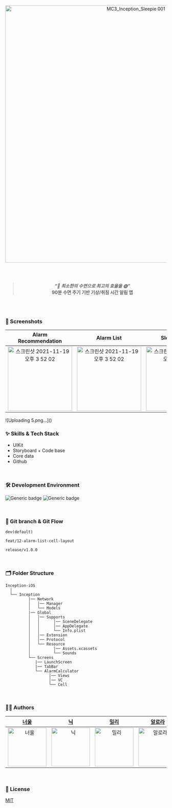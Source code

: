 
<br/>
<br/>

<div align="center"> 
  
<img width="800" alt="MC3_Inception_Sleepie 001" src="https://user-images.githubusercontent.com/51108729/182498112-197f6815-1294-49bd-add9-4d5e8752fd5b.jpeg">
  
<br/><br/>

> _**“🌙 최소한의 수면으로 최고의 효율을 🌞”**_ <br/>
> **90분 수면 주기 기반 기상/취침 시간 알림 앱**

  
</div>

<br/>
<br/>


### 📱 Screenshots

<div align="center"> 

| Alarm<br/>Recommendation | Alarm List | Sleep Tracker | Alarm Clock | Sleep Satisfaction |
|:---:|:---:|:---:|:---:|:---:|
|<img width="200" alt="스크린샷 2021-11-19 오후 3 52 02" src="https://user-images.githubusercontent.com/51108729/182510308-dda4c150-8cfe-4b73-80ce-8be2c6aa3000.png">|<img width="200" alt="스크린샷 2021-11-19 오후 3 52 02" src="https://user-images.githubusercontent.com/51108729/182509756-4440dae5-b4f5-47d0-83d8-57c11d69c312.png">|<img width="200" alt="스크린샷 2021-11-19 오후 3 52 02" src="https://user-images.githubusercontent.com/51108729/182511919-0737093a-5509-4b0d-8d15-047e2c00f520.png">|<img width="200" alt="스크린샷 2021-11-19 오후 3 52 02" src="https://user-images.githubusercontent.com/51108729/182510556-8b785b68-f882-4eba-979a-7f7741addd9f.png">|<img width="200" alt="스크린샷 2021-11-19 오후 3 52 02" src="https://user-images.githubusercontent.com/51108729/182511925-9fcc54e9-800f-4695-bc5b-bc365561ae6d.png">|

</div>![Uploading 5.png…]()

<br/>

### :sparkles: Skills & Tech Stack
* UIKit
* Storyboard + Code base
* Core data
* Github

<br/>

### 🛠 Development Environment

![Generic badge](https://img.shields.io/badge/iOS-15.0+-lightgrey.svg) ![Generic badge](https://img.shields.io/badge/Xcode-13.3-blue.svg)

<br/>

### 🔀 Git branch & Git Flow

```
dev(default)

feat/12-alarm-list-cell-layout

release/v1.0.0
```
<br/>

### 🗂 Folder Structure

```
Inception-iOS
  |
  └── Inception
          |── Network
          │   │── Manager
          │   └── Models
          |── Global
          │   │── Supports
          │   │      │── SceneDelegate
          │   │      │── AppDelegate
          │   │      └── Info.plist
          │   │── Extension
          │   │── Protocol
          │   └── Resource
          │          │── Assets.xcassets
          │          └── Sounds
          └── Screens 
             |── LaunchScreen
             |── TabBar
             └── AlarmCalculator
                   │── Views
                   │── VC
                   └── Cell
```

<br/>

  
### 🧑‍💻 Authors

<div align="center"> 
  
| [너울](https://github.com/pppaper) | [닉](https://github.com/tea-hkim) | [밀리](https://github.com/jinccc97) | [알로라](https://github.com/compuTasha) | [에이버리](https://github.com/chaneeii) | [태니](https://github.com/taehyeonk) |
|:---:|:---:|:---:|:---:|:---:|:---:|
|<img width="120" alt="너울" src="https://avatars.githubusercontent.com/u/103012106?v=4">|<img width="120" alt="닉" src="https://avatars.githubusercontent.com/u/81206228?v=4">|<img width="120" alt="밀리" src="https://avatars.githubusercontent.com/u/61951603?v=4">|<img width="120" alt="알로라" src="https://avatars.githubusercontent.com/u/51108729?v=4">|<img width="120" alt="에이버리" src="https://avatars.githubusercontent.com/u/63157395?v=4">|<img width="120" alt="태니" src="https://avatars.githubusercontent.com/u/29690062?v=4">|

  
</div>

<br/>

### :lock_with_ink_pen: License

[MIT](https://choosealicense.com/licenses/mit/)
